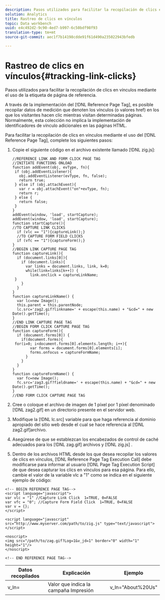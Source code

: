 ```yaml
---
description: Pasos utilizados para facilitar la recopilación de clics en vínculos mediante el uso de la etiqueta de página de referencia.
solution: Analytics
title: Rastreo de clics en vínculos
topic: Data workbench
uuid: e4c492d2-9c90-4ed7-b997-6c50bdf98f93
translation-type: tm+mt
source-git-commit: aec1f7b14198cdde91f61d490a235022943bfedb

---
```



# Rastreo de clics en vínculos{#tracking-link-clicks}

Pasos utilizados para facilitar la recopilación de clics en vínculos mediante el uso de la etiqueta de página de referencia.

A través de la implementación del [!DNL Reference Page Tag], es posible recopilar datos de medición que denoten los vínculos (o valores href) en los que los visitantes hacen clic mientras visitan determinadas páginas. Normalmente, esta colección no implica la implementación de identificadores de vínculo adicionales en las páginas HTML.

Para facilitar la recopilación de clics en vínculos mediante el uso del [!DNL Reference Page Tag], complete los siguientes pasos:

1. Copie el siguiente código en el archivo existente llamado [!DNL zig.js]:

   ```
   //REFERENCE LINK AND FORM CLICK PAGE TAG 
   //INITIATE FUNCTIONS ONLOAD 
   function addEvent(obj, evType, fn){  
    if (obj.addEventListener){  
      obj.addEventListener(evType, fn, false);  
      return true;  
    } else if (obj.attachEvent){  
      var r = obj.attachEvent("on"+evType, fn);  
      return r;  
    } else {  
      return false;  
    }  
   } 
   addEvent(window, 'load', startCapture); 
   addEvent(window, 'load', startCapture); 
   function startCapture(){ 
   //TO CAPTURE LINK CLICKS 
     if (vlc == "1"){captureLink();} 
     //TO CAPTURE FORM FIELD CLICKS 
     if (vfc == "1"){captureForm();} 
   } 
   //BEGIN LINK CAPTURE PAGE TAG 
   function captureLink(){ 
     if (document.links[0]){ 
       if (document.links){ 
         var links = document.links, link, k=0; 
         while(link=links[k++]) { 
           link.onclick = captureLinkName; 
    } 
       } 
     } 
   } 
   function captureLinkName() { 
     var lc=new Image(); 
     this.parent = this.parentNode; 
     lc.src='zag2.gif?linkname=' + escape(this.name) + "&cd=" + new Date().getTime(); 
   } 
   //END LINK CAPTURE PAGE TAG 
   //BEGIN FORM CLICK CAPTURE PAGE TAG 
   function captureForm(){ 
     if (document.forms[0]) { 
       if(document.forms){ 
    for(i=0; i<document.forms[0].elements.length; i++){ 
           var forms = document.forms[0].elements[i]; 
           forms.onfocus = captureFormName; 
         } 
       } 
     } 
   } 
   function captureFormName() { 
     var fc=new Image(); 
     fc.src='zag3.gif?fieldname=' + escape(this.name) + "&cd=" + new Date().getTime(); 
   } 
   //END FORM CLICK CAPTURE PAGE TAG
   ```

1. Cree o coloque el archivo de imagen de 1 píxel por 1 píxel denominado [!DNL zag2.gif] en un directorio presente en el servidor web.
1. Modifique la [!DNL lc.src] variable para que haga referencia al dominio apropiado del sitio web desde el cual se hace referencia al [!DNL zag2.gif]archivo.

1. Asegúrese de que se establezcan los encabezados de control de caché adecuados para los [!DNL zag.gif] archivos y [!DNL zig.js] .

1. Dentro de los archivos HTML desde los que desea recopilar los valores de clics en vínculos, [!DNL Reference Page Tag Execution Call] debe modificarse para informar al usuario [!DNL Page Tag Execution Script] de que desea capturar los clics en vínculos para esa página. Para ello, cambie el valor de la variable vlc a &quot;1&quot; como se indica en el siguiente ejemplo de código:

```
<!-- BEGIN REFERENCE PAGE TAG--> 
<script language="javascript"> 
var vlc = "1" //Capture Link Click  1=TRUE, 0=FALSE 
var vfc = "0"; //Capture Form Field Click  1=TRUE, 0=FALSE 
var v = {}; 
</script> 
 
<script language="javascript" src=”http://www.myserver.com/path/to/zig.js" type="text/javascript"></script> 
 
<noscript> 
<img src="/path/to/zag.gif?Log=1&v_jd=1" border="0" width="1" height="1"/> 
</noscript> 
 
<!-- END REFERENCE PAGE TAG-->
```

| Datos recopilados | Explicación | Ejemplo |
|---|---|---|
| v_ln= | Valor que indica la campaña Impresión | v_ln=&quot;About%20Us&quot; |

